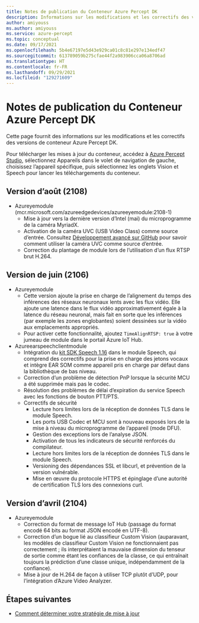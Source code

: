 ```yaml
---
title: Notes de publication du Conteneur Azure Percept DK
description: Informations sur les modifications et les correctifs des versions de conteneur Azure Percept DK.
author: amiyouss
ms.author: amiyouss
ms.service: azure-percept
ms.topic: conceptual
ms.date: 09/17/2021
ms.openlocfilehash: 5b4e67197e5d43e929ca01c8c81e297e134edf47
ms.sourcegitcommit: 613789059b275cfae44f2a983906cca06a8706ad
ms.translationtype: HT
ms.contentlocale: fr-FR
ms.lasthandoff: 09/29/2021
ms.locfileid: "129271609"
---
```

# <a name="azure-percept-dk-container-release-notes"></a>Notes de publication du Conteneur Azure Percept DK

Cette page fournit des informations sur les modifications et les correctifs des versions de conteneur Azure Percept DK.

Pour télécharger les mises à jour du conteneur, accédez à [Azure Percept Studio](https://ms.portal.azure.com/#blade/AzureEdgeDevices/main/overview), sélectionnez Appareils dans le volet de navigation de gauche, choisissez l’appareil spécifique, puis sélectionnez les onglets Vision et Speech pour lancer les téléchargements du conteneur. 

## <a name="august-2108-release"></a>Version d’août (2108)

- Azureyemodule (mcr.microsoft.com/azureedgedevices/azureeyemodule:2108-1)
    - Mise à jour vers la dernière version d’Intel (mai) du microprogramme de la caméra MyriadX. 
    - Activation de la caméra UVC (USB Video Class) comme source d’entrée. Consultez [Développement avancé sur GitHub](https://github.com/microsoft/azure-percept-advanced-development/tree/main/azureeyemodule#using-uvcusb-video-class-camera-as-input-source) pour savoir comment utiliser la caméra UVC comme source d’entrée. 
    - Correction du plantage de module lors de l’utilisation d’un flux RTSP brut H.264.

## <a name="june-2106-release"></a>Version de juin (2106)

- Azureyemodule
    - Cette version ajoute la prise en charge de l’alignement du temps des inférences des réseaux neuronaux lents avec les flux vidéo. Elle ajoute une latence dans le flux vidéo approximativement égale à la latence du réseau neuronal, mais fait en sorte que les inférences (par exemple les zones englobantes) soient dessinées sur la vidéo aux emplacements appropriés. 
    - Pour activer cette fonctionnalité, ajoutez `TimeAlignRTSP: true` à votre jumeau de module dans le portail Azure IoT Hub.
- Azureearspeechclientmodule
    - Intégration du [kit SDK Speech 1.16](../cognitive-services/speech-service/devices-sdk-release-notes.md) dans le module Speech, qui comprend des correctifs pour la prise en charge des jetons vocaux et intègre EAR SOM comme appareil pris en charge par défaut dans la bibliothèque de bas niveau.
    - Correction d’un problème de détection PnP lorsque la sécurité MCU a été supprimée mais pas le codec.
    - Résolution des problèmes de délai d’expiration du service Speech avec les fonctions de bouton PTT/PTS.
    - Correctifs de sécurité
        - Lecture hors limites lors de la réception de données TLS dans le module Speech.
        - Les ports USB Codec et MCU sont à nouveau exposés lors de la mise à niveau du microprogramme de l’appareil (mode DFU).
        - Gestion des exceptions lors de l’analyse JSON.
        - Activation de tous les indicateurs de sécurité renforcés du compilateur.
        - Lecture hors limites lors de la réception de données TLS dans le module Speech.
        - Versioning des dépendances SSL et libcurl, et prévention de la version vulnérable.
        - Mise en œuvre du protocole HTTPS et épinglage d’une autorité de certification TLS lors des connexions curl.

## <a name="april-2104-release"></a>Version d’avril (2104)

- Azureyemodule
    - Correction du format de message IoT Hub (passage du format encodé 64 bits au format JSON encodé en UTF-8).
    - Correction d’un bogue lié au classifieur Custom Vision (auparavant, les modèles de classifieur Custom Vision ne fonctionnaient pas correctement ; ils interprétaient la mauvaise dimension du tenseur de sortie comme étant les confiances de la classe, ce qui entraînait toujours la prédiction d’une classe unique, indépendamment de la confiance).
    - Mise à jour de H.264 de façon à utiliser TCP plutôt d’UDP, pour l’intégration d’Azure Video Analyzer.

## <a name="next-steps"></a>Étapes suivantes

- [Comment déterminer votre stratégie de mise à jour](./how-to-determine-your-update-strategy.md)
